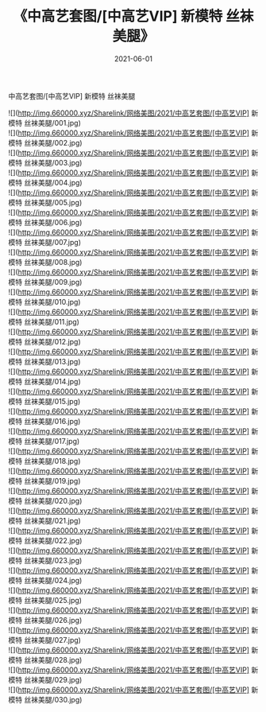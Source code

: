 ﻿---
layout: post
title:  《中高艺套图/[中高艺VIP] 新模特 丝袜美腿》
date:   2021-06-01
img: http://img.660000.xyz/Sharelink/网络美图/2021/中高艺套图/[中高艺VIP] 新模特 丝袜美腿/000.jpg
categories: [美女, 清纯, 唯美]
---

中高艺套图/[中高艺VIP] 新模特 丝袜美腿

 ![](http://img.660000.xyz/Sharelink/网络美图/2021/中高艺套图/[中高艺VIP] 新模特 丝袜美腿/001.jpg) <br>![](http://img.660000.xyz/Sharelink/网络美图/2021/中高艺套图/[中高艺VIP] 新模特 丝袜美腿/002.jpg) <br>![](http://img.660000.xyz/Sharelink/网络美图/2021/中高艺套图/[中高艺VIP] 新模特 丝袜美腿/003.jpg) <br>![](http://img.660000.xyz/Sharelink/网络美图/2021/中高艺套图/[中高艺VIP] 新模特 丝袜美腿/004.jpg) <br>![](http://img.660000.xyz/Sharelink/网络美图/2021/中高艺套图/[中高艺VIP] 新模特 丝袜美腿/005.jpg) <br>![](http://img.660000.xyz/Sharelink/网络美图/2021/中高艺套图/[中高艺VIP] 新模特 丝袜美腿/006.jpg) <br>![](http://img.660000.xyz/Sharelink/网络美图/2021/中高艺套图/[中高艺VIP] 新模特 丝袜美腿/007.jpg) <br>![](http://img.660000.xyz/Sharelink/网络美图/2021/中高艺套图/[中高艺VIP] 新模特 丝袜美腿/008.jpg) <br>![](http://img.660000.xyz/Sharelink/网络美图/2021/中高艺套图/[中高艺VIP] 新模特 丝袜美腿/009.jpg) <br>![](http://img.660000.xyz/Sharelink/网络美图/2021/中高艺套图/[中高艺VIP] 新模特 丝袜美腿/010.jpg) <br>![](http://img.660000.xyz/Sharelink/网络美图/2021/中高艺套图/[中高艺VIP] 新模特 丝袜美腿/011.jpg) <br>![](http://img.660000.xyz/Sharelink/网络美图/2021/中高艺套图/[中高艺VIP] 新模特 丝袜美腿/012.jpg) <br>![](http://img.660000.xyz/Sharelink/网络美图/2021/中高艺套图/[中高艺VIP] 新模特 丝袜美腿/013.jpg) <br>![](http://img.660000.xyz/Sharelink/网络美图/2021/中高艺套图/[中高艺VIP] 新模特 丝袜美腿/014.jpg) <br>![](http://img.660000.xyz/Sharelink/网络美图/2021/中高艺套图/[中高艺VIP] 新模特 丝袜美腿/015.jpg) <br>![](http://img.660000.xyz/Sharelink/网络美图/2021/中高艺套图/[中高艺VIP] 新模特 丝袜美腿/016.jpg) <br>![](http://img.660000.xyz/Sharelink/网络美图/2021/中高艺套图/[中高艺VIP] 新模特 丝袜美腿/017.jpg) <br>![](http://img.660000.xyz/Sharelink/网络美图/2021/中高艺套图/[中高艺VIP] 新模特 丝袜美腿/018.jpg) <br>![](http://img.660000.xyz/Sharelink/网络美图/2021/中高艺套图/[中高艺VIP] 新模特 丝袜美腿/019.jpg) <br>![](http://img.660000.xyz/Sharelink/网络美图/2021/中高艺套图/[中高艺VIP] 新模特 丝袜美腿/020.jpg) <br>![](http://img.660000.xyz/Sharelink/网络美图/2021/中高艺套图/[中高艺VIP] 新模特 丝袜美腿/021.jpg) <br>![](http://img.660000.xyz/Sharelink/网络美图/2021/中高艺套图/[中高艺VIP] 新模特 丝袜美腿/022.jpg) <br>![](http://img.660000.xyz/Sharelink/网络美图/2021/中高艺套图/[中高艺VIP] 新模特 丝袜美腿/023.jpg) <br>![](http://img.660000.xyz/Sharelink/网络美图/2021/中高艺套图/[中高艺VIP] 新模特 丝袜美腿/024.jpg) <br>![](http://img.660000.xyz/Sharelink/网络美图/2021/中高艺套图/[中高艺VIP] 新模特 丝袜美腿/025.jpg) <br>![](http://img.660000.xyz/Sharelink/网络美图/2021/中高艺套图/[中高艺VIP] 新模特 丝袜美腿/026.jpg) <br>![](http://img.660000.xyz/Sharelink/网络美图/2021/中高艺套图/[中高艺VIP] 新模特 丝袜美腿/027.jpg) <br>![](http://img.660000.xyz/Sharelink/网络美图/2021/中高艺套图/[中高艺VIP] 新模特 丝袜美腿/028.jpg) <br>![](http://img.660000.xyz/Sharelink/网络美图/2021/中高艺套图/[中高艺VIP] 新模特 丝袜美腿/029.jpg) <br>![](http://img.660000.xyz/Sharelink/网络美图/2021/中高艺套图/[中高艺VIP] 新模特 丝袜美腿/030.jpg) <br>